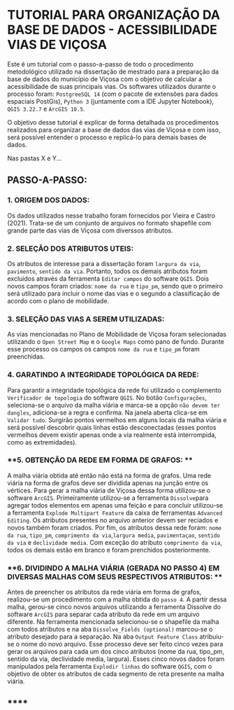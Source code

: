 # TUTORIAL PARA ORGANIZAÇÃO DA BASE DE DADOS - ACESSIBILIDADE VIAS DE VIÇOSA
Este é um tutorial com o passo-a-passo de todo o procedimento metodológico utilizado na dissertação de mestrado para a preparação da base de dados do município de Viçosa com o objetivo de calcular a acessibilidade de suas principais vias. Os softwares utilizados durante o processo foram: `PostgreeSQL 14` (com o pacote de extensões para dados espaciais PostGis), `Python 3` (juntamente com a IDE Jupyter Notebook), `QGIS 3.22.7` e `ArcGIS 10.5`.

O objetivo desse tutorial é explicar de forma detalhada os procedimentos realizados para organizar a base de dados das vias de Viçosa e com isso, será possível entender o processo e replicá-lo para demais bases de dados.

Nas pastas X e Y...

## PASSO-A-PASSO:

### **1. ORIGEM DOS DADOS:**

Os dados utilizados nesse trabalho foram fornecidos por Vieira e Castro (2021). Trata-se de um conjunto de arquivos no formato shapefile com grande parte das vias de Viçosa com diverssos atributos.

### **2. SELEÇÃO DOS ATRIBUTOS UTEIS:**

Os atributos de interesse para a dissertação foram `largura da via`, `pavimento`, `sentido da via`. Portanto, todos os demais atributos foram excluidos através da ferramenta `Editar campos` do software `QGIS`. Dois novos campos foram criados: `nome da rua` e `tipo_pm`, sendo que o primeiro será utilizado para incluir o nome das vias e o segundo a classificação de acordo com o plano de mobilidade.

### **3. SELEÇÃO DAS VIAS A SEREM UTILIZADAS:**
As vias mencionadas no Plano de Mobilidade de Viçosa foram selecionadas utilizando o `Open Street Map` e o `Google Maps` como pano de fundo. Durante esse processo os campos os campos `nome da rua` e `tipo_pm` foram preenchidas.

### **4. GARATINDO A INTEGRIDADE TOPOLÓGICA DA REDE:**

Para garantir a integridade topológica da rede foi utilizado o complemento `Verificador de topologia` do software `QGIS`. No botão `Configurações`, seleciona-se o arquivo da malha viária e marca-se a opção `não devem ter dangles`, adiciona-se a regra e confirma. Na janela aberta clica-se em `Validar tudo`. Surgirão pontos vermelhos em alguns locais da malha viária e será possível descobrir quais linhas estão desconectadas (esses pontos vermelhos devem existir apenas onde a via realmente está interrompida, como as extremidades).

### **5. OBTENÇÃO DA REDE EM FORMA DE GRAFOS: **

A malha viária obtida até então não está na forma de grafos. Uma rede viária na forma de grafos deve ser dividida apenas na junção entre os vértices. Para gerar a malha viária de Viçosa dessa forma utilizou-se o software `ArcGIS`. Primeiramente utilizou-se a ferramenta `Dissolve`para agregar todos elementos em apenas uma feição e para concluir utilizou-se a ferramenta `Explode Multipart Feature` da caixa de ferramentas `Advanced Editing`. Os atributos presentes no arquivo anterior devem ser reciados e novos também foram criados. Por fim, os atributos dessa rede foram: `nome da rua`, `tipo_pm`, `comprimento da via`,`largura media`, `pavimentaçao`, `sentido da via` e `declividade media`. Com exceção do atributo `comprimento da via`, todos os demais estão em branco e foram prenchidos posteriormente.

### **6. DIVIDINDO A MALHA VIÁRIA (GERADA NO PASSO 4) EM DIVERSAS MALHAS COM SEUS RESPECTIVOS ATRIBUTOS: **

Antes de preencher os atributos da rede viária em forma de grafos, realizou-se um procedimento com a malha obtida do `passo 4`. A partir dessa malha, gerou-se cinco novos arquivos utilizando a ferramenta Dissolve do software `ArcGIS` para separar cada atributo da rede em um arquivo diferente. Na ferramenta mencionada selecionou-se o shapefile da malha com todos atributos e na aba `Dissolve_Fields (optional)` marcou-se o atributo desejado para a separação. Na aba `Output Feature Class` atribuiu-se o nome do novo arquivo. Esse processo deve ser feito cinco vezes para gerar os arquivos para cada um dos cinco atributos (nome da rua, tipo_pm, sentido da via, declividade media, largura). Esses cinco novos dados foram manipulados pela ferramenta `Explodir linhas` do software `QGIS`, com o objetivo de obter os atributos de cada segmento de reta presente na malha viária.

## ****

